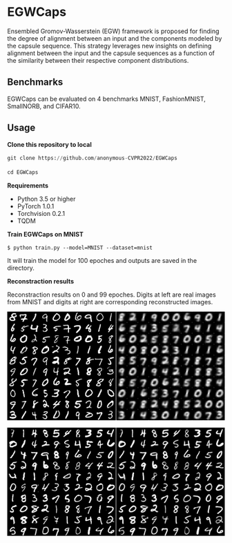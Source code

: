 # EGWCaps
Ensembled Gromov-Wasserstein (EGW) framework is proposed for finding the degree of alignment between an input and the components modeled by the capsule sequence. This strategy leverages new insights on defining alignment between the input and the capsule sequences as a function of the similarity between their respective component distributions.

## Benchmarks

EGWCaps can be evaluated on 4 benchmarks MNIST, FashionMNIST, SmallNORB, and CIFAR10.


## Usage

**Clone this repository to local**

```python
git clone https://github.com/anonymous-CVPR2022/EGWCaps

cd EGWCaps
```


**Requirements**

* Python 3.5 or higher
* PyTorch 1.0.1
* Torchvision 0.2.1
* TQDM


**Train EGWCaps on MNIST**

```console
$ python train.py --model=MNIST --dataset=mnist
```
It will train the model for 100 epoches and outputs are saved in the <reconstractions> directory.


**Reconstraction results**

Reconstraction results on 0 and 99 epoches.
Digits at left are real images from MNIST and digits at right are corresponding reconstructed images.

![Epoch_0](pictures/epoch_0.png)

![Epoch_99](pictures/epoch_99.png)

